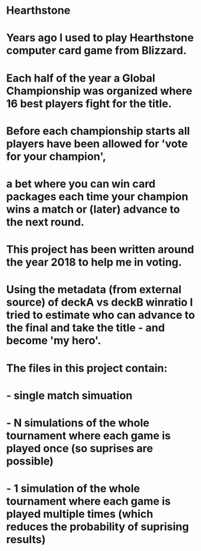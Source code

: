 # Hearthstone
# Years ago I used to play Hearthstone computer card game from Blizzard.
# Each half of the year a Global Championship was organized where 16 best players fight for the title.
# Before each championship starts all players have been allowed for 'vote for your champion', 
# a bet where you can win card packages each time your champion wins a match or (later) advance to the next round.
# This project has been written around the year 2018 to help me in voting.
# Using the metadata (from external source) of deckA vs deckB winratio I tried to estimate who can advance to the final and take the title - and become 'my hero'.

# The files in this project contain:
# - single match simuation
# - N simulations of the whole tournament where each game is played once (so suprises are possible)
# - 1 simulation of the whole tournament where each game is played multiple times (which reduces the probability of suprising results)

